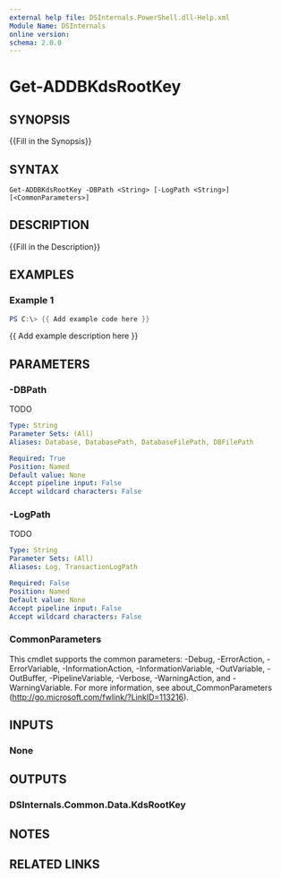 ```yaml
---
external help file: DSInternals.PowerShell.dll-Help.xml
Module Name: DSInternals
online version:
schema: 2.0.0
---
```


# Get-ADDBKdsRootKey

## SYNOPSIS
{{Fill in the Synopsis}}

## SYNTAX

```
Get-ADDBKdsRootKey -DBPath <String> [-LogPath <String>] [<CommonParameters>]
```

## DESCRIPTION
{{Fill in the Description}}

## EXAMPLES

### Example 1
```powershell
PS C:\> {{ Add example code here }}
```

{{ Add example description here }}

## PARAMETERS

### -DBPath
TODO

```yaml
Type: String
Parameter Sets: (All)
Aliases: Database, DatabasePath, DatabaseFilePath, DBFilePath

Required: True
Position: Named
Default value: None
Accept pipeline input: False
Accept wildcard characters: False
```

### -LogPath
TODO

```yaml
Type: String
Parameter Sets: (All)
Aliases: Log, TransactionLogPath

Required: False
Position: Named
Default value: None
Accept pipeline input: False
Accept wildcard characters: False
```

### CommonParameters
This cmdlet supports the common parameters: -Debug, -ErrorAction, -ErrorVariable, -InformationAction, -InformationVariable, -OutVariable, -OutBuffer, -PipelineVariable, -Verbose, -WarningAction, and -WarningVariable. For more information, see about_CommonParameters (http://go.microsoft.com/fwlink/?LinkID=113216).

## INPUTS

### None

## OUTPUTS

### DSInternals.Common.Data.KdsRootKey

## NOTES

## RELATED LINKS
